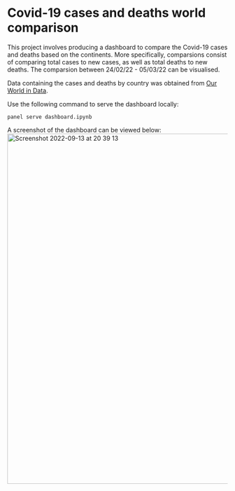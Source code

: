 # Covid-19 cases and deaths world comparison

This project involves producing a dashboard to compare the Covid-19 cases and deaths based on the continents. More specifically, comparsions consist of comparing total cases to new cases, as well as total deaths to new deaths. The comparsion between 24/02/22 - 05/03/22 can be visualised. 

Data containing the cases and deaths by country was obtained from [Our World in Data](https://github.com/owid/covid-19-data).

Use the following command to serve the dashboard locally:
```
panel serve dashboard.ipynb
```

A screenshot of the dashboard can be viewed below:
<img width="800" alt="Screenshot 2022-09-13 at 20 39 13" src="https://user-images.githubusercontent.com/84501876/189997378-a2f8dffd-97a7-4e0b-865a-6e4d888f7f6a.png">
